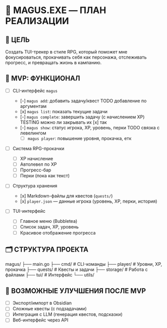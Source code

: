 # 📜 MAGUS.EXE — ПЛАН РЕАЛИЗАЦИИ

## 🧙 ЦЕЛЬ
Создать TUI-трекер в стиле RPG, который поможет мне фокусироваться, прокачивать себя как персонажа, отслеживать прогресс, и превращать жизнь в кампанию.

## 🎯 MVP: ФУНКЦИОНАЛ

- [ ] CLI-интерфейс `magus`
  - [-] `magus add`: добавить задачу/квест
    TODO добавление по аргументам 
  - [х] `magus list`: показать текущие задачи
  - [-] `magus complete`: завершить задачу (с начислением XP)
    TESTING можно ли закрывать их [x] так
  - [-] `magus show`: статус игрока, XP, уровень, перки
    TODO связка с левелингом
    - [ ] `magus player`: повышение уровня, прокачка, етк

- [ ] Система RPG-прокачки
  - [ ] XP начисление
  - [ ] Автолевел по XP
  - [ ] Прогресс-бар
  - [ ] Перки (пока как текст)

- [ ] Структура хранения
  - [х] Markdown-файлы для квестов (`quests/`)
  - [х] `player.json` — данные игрока (уровень, XP, перки, история)

- [ ] TUI-интерфейс
  - [ ] Главное меню (Bubbletea)
  - [ ] Список задач, XP, уровень
  - [ ] Красивое отображение прогресса

## 🗂️ СТРУКТУРА ПРОЕКТА

magus/
├── main.go
├── cmd/ # CLI-команды
├── player/ # Уровни, XP, прокачка
├── quests/ # Квесты и задачи
├── storage/ # Работа с файлами
├── tui/ # Интерфейс
└── utils/

## 🧠 ВОЗМОЖНЫЕ УЛУЧШЕНИЯ ПОСЛЕ MVP

- [ ] Экспорт/импорт в Obsidian
- [ ] Сложные квесты (с подзадачами)
- [ ] Интеграция с LLM (генерация квестов, подсказки)
- [ ] Веб-интерфейс через API
